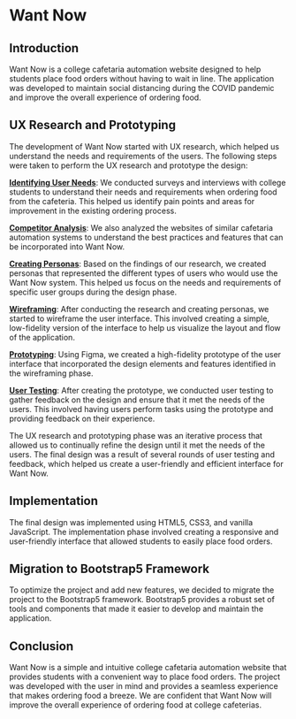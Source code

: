 # Want Now
## Introduction
Want Now is a college cafetaria automation website designed to help students place food orders without having to wait in line. The application was developed to maintain social distancing during the COVID pandemic and improve the overall experience of ordering food.
## UX Research and Prototyping
The development of Want Now started with UX research, which helped us understand the needs and requirements of the users. The following steps were taken to perform the UX research and prototype the design:

<ins>**Identifying User Needs**</ins>: We conducted surveys and interviews with college students to understand their needs and requirements when ordering food from the cafeteria. This helped us identify pain points and areas for improvement in the existing ordering process.

<ins>**Competitor Analysis**</ins>: We also analyzed the websites of similar cafetaria automation systems to understand the best practices and features that can be incorporated into Want Now.

<ins>**Creating Personas**</ins>: Based on the findings of our research, we created personas that represented the different types of users who would use the Want Now system. This helped us focus on the needs and requirements of specific user groups during the design phase.

<ins>**Wireframing**</ins>: After conducting the research and creating personas, we started to wireframe the user interface. This involved creating a simple, low-fidelity version of the interface to help us visualize the layout and flow of the application.

<ins>**Prototyping**</ins>: Using Figma, we created a high-fidelity prototype of the user interface that incorporated the design elements and features identified in the wireframing phase.

<ins>**User Testing**</ins>: After creating the prototype, we conducted user testing to gather feedback on the design and ensure that it met the needs of the users. This involved having users perform tasks using the prototype and providing feedback on their experience.

The UX research and prototyping phase was an iterative process that allowed us to continually refine the design until it met the needs of the users. The final design was a result of several rounds of user testing and feedback, which helped us create a user-friendly and efficient interface for Want Now.
## Implementation
The final design was implemented using HTML5, CSS3, and vanilla JavaScript. The implementation phase involved creating a responsive and user-friendly interface that allowed students to easily place food orders.

## Migration to Bootstrap5 Framework
To optimize the project and add new features, we decided to migrate the project to the Bootstrap5 framework. Bootstrap5 provides a robust set of tools and components that made it easier to develop and maintain the application.

## Conclusion
Want Now is a simple and intuitive college cafetaria automation website that provides students with a convenient way to place food orders. The project was developed with the user in mind and provides a seamless experience that makes ordering food a breeze. We are confident that Want Now will improve the overall experience of ordering food at college cafeterias.
